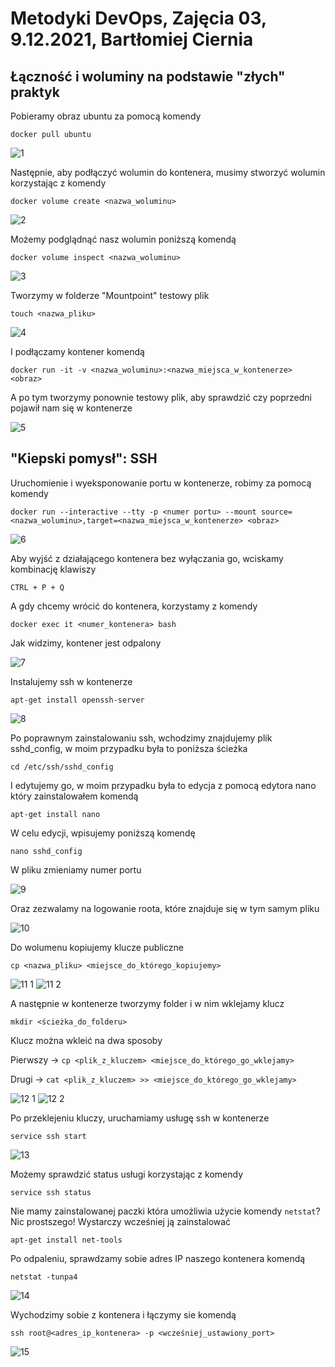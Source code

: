 # Metodyki DevOps, Zajęcia 03, 9.12.2021, Bartłomiej Ciernia

## Łączność i woluminy na podstawie "złych" praktyk

Pobieramy obraz ubuntu za pomocą komendy

`docker pull ubuntu`

![1](https://user-images.githubusercontent.com/61689132/145458744-390e02ac-3f88-4daf-b4b9-7fa0f6431c1a.png)

Następnie, aby podłączyć wolumin do kontenera, musimy stworzyć wolumin korzystając z komendy 

`docker volume create <nazwa_woluminu>`

![2](https://user-images.githubusercontent.com/61689132/145459207-9e26ea9c-0538-4e87-9cd4-b963650a8490.png)

Możemy podglądnąć nasz wolumin poniższą komendą

`docker volume inspect <nazwa_woluminu>`

![3](https://user-images.githubusercontent.com/61689132/145460029-20a3e3ee-f81e-490d-bfa7-9b65e70beefa.png)

Tworzymy w folderze "Mountpoint" testowy plik

`touch <nazwa_pliku>`

![4](https://user-images.githubusercontent.com/61689132/145460082-ddc59757-3938-49cd-bef3-abeef63be385.png)

I podłączamy kontener komendą 

`docker run -it -v <nazwa_woluminu>:<nazwa_miejsca_w_kontenerze> <obraz>`

A po tym tworzymy ponownie testowy plik, aby sprawdzić czy poprzedni pojawił nam się w kontenerze
  
![5](https://user-images.githubusercontent.com/61689132/145460110-c0a79883-4a25-4b5a-afd7-627699892899.png)

## "Kiepski pomysł": SSH
  
Uruchomienie i wyeksponowanie portu w kontenerze, robimy za pomocą komendy
  
`docker run --interactive --tty -p <numer portu> --mount source=<nazwa_woluminu>,target=<nazwa_miejsca_w_kontenerze> <obraz>`

![6](https://user-images.githubusercontent.com/61689132/145460743-024c2031-9543-4d19-9b94-7d2accdc2b78.png)

Aby wyjść z działającego kontenera bez wyłączania go, wciskamy kombinację klawiszy
  
`CTRL + P + Q`

A gdy chcemy wrócić do kontenera, korzystamy z komendy
  
`docker exec it <numer_kontenera> bash`
 
Jak widzimy, kontener jest odpalony

![7](https://user-images.githubusercontent.com/61689132/145460827-b5e082f3-08bf-4e77-9443-5fadf979cc19.png)

Instalujemy ssh w kontenerze
  
`apt-get install openssh-server`

![8](https://user-images.githubusercontent.com/61689132/145461358-926e5f3d-2b68-4de6-81ff-671d543d43b3.png)

Po poprawnym zainstalowaniu ssh, wchodzimy znajdujemy plik sshd_config, w moim przypadku była to poniższa ścieżka

`cd /etc/ssh/sshd_config`

I edytujemy go, w moim przypadku była to edycja z pomocą edytora nano który zainstalowałem komendą

`apt-get install nano`
  
W celu edycji, wpisujemy poniższą komendę  
  
`nano sshd_config` 

W pliku zmieniamy numer portu

![9](https://user-images.githubusercontent.com/61689132/145461627-e59dc020-7dbd-40cd-bc20-91bd8d2e405e.png)

Oraz zezwalamy na logowanie roota, które znajduje się w tym samym pliku

![10](https://user-images.githubusercontent.com/61689132/145461713-b18ed7b6-45ae-4607-8f36-d5cfeb8dc8fa.png)

Do wolumenu kopiujemy klucze publiczne

`cp <nazwa_pliku> <miejsce_do_którego_kopiujemy>`

![11 1](https://user-images.githubusercontent.com/61689132/145464123-50fd34d8-4bb8-4359-aca3-519b9626a42e.png)
![11 2](https://user-images.githubusercontent.com/61689132/145464126-277dc44d-fcc0-48c6-88df-707ed89c7dca.png)

A następnie w kontenerze tworzymy folder i w nim wklejamy klucz

`mkdir <ścieżka_do_folderu>`

Klucz można wkleić na dwa sposoby

Pierwszy -> `cp <plik_z_kluczem> <miejsce_do_którego_go_wklejamy>`

Drugi -> `cat <plik_z_kluczem> >> <miejsce_do_którego_go_wklejamy>`

![12 1](https://user-images.githubusercontent.com/61689132/145464424-89de9832-43f5-47a3-b7a9-6ab6db7f3459.png)
![12 2](https://user-images.githubusercontent.com/61689132/145464437-81e5d962-64ac-4d5d-8207-f54e1fe4d725.png)

Po przeklejeniu kluczy, uruchamiamy usługę ssh w kontenerze

`service ssh start`

![13](https://user-images.githubusercontent.com/61689132/145464508-f01aa40f-7805-4ff4-9496-468bdc1e6475.png)

Możemy sprawdzić status usługi korzystając z komendy

`service ssh status`

Nie mamy zainstalowanej paczki która umożliwia użycie komendy `netstat`? Nic prostszego! Wystarczy wcześniej ją zainstalować

`apt-get install net-tools`

Po odpaleniu, sprawdzamy sobie adres IP naszego kontenera komendą

`netstat -tunpa4`

![14](https://user-images.githubusercontent.com/61689132/145464820-7ac35e4b-d588-4b3c-8dd1-66cf07a16154.png)

Wychodzimy sobie z kontenera i łączymy sie komendą 

`ssh root@<adres_ip_kontenera> -p <wcześniej_ustawiony_port>`

![15](https://user-images.githubusercontent.com/61689132/145464977-3e2090ef-0e94-405c-88ac-23dbc1eb4199.png)



